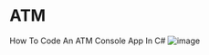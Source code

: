 # ATM
How To Code An ATM Console App In C# 
![image](https://github.com/HusanjonDeveloper/ATM/assets/120047912/3e5be3b4-7374-42d2-b620-0f83c56c9e1f)
